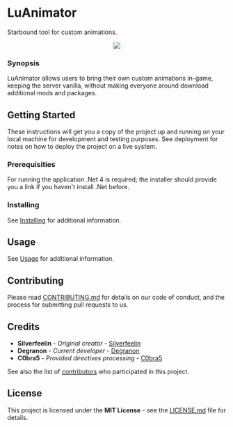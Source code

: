 # LuAnimator

Starbound tool for custom animations.
<p align="center">
  <img src="https://i.imgur.com/ub9S260.png">

</p>

### Synopsis

LuAnimator allows users to bring their own custom animations in-game, keeping the server vanilla, without making everyone around download additional mods and packages.

## Getting Started

These instructions will get you a copy of the project up and running on your local machine for development and testing purposes. See deployment for notes on how to deploy the project on a live system.

### Prerequisities

For running the application .Net 4 is required; the installer should provide you a link if you haven't install .Net before.

### Installing

See [Installing](https://github.com/KrashV/LuAnimator/wiki/1.-Installing) for additional information.

## Usage

See [Usage](https://github.com/KrashV/LuAnimator/wiki) for additional information.

## Contributing

Please read [CONTRIBUTING.md](CONTRIBUTING.md) for details on our code of conduct, and the process for submitting pull requests to us.


## Credits

* **Silverfeelin** - *Original creator* - [Silverfeelin](https://github.com/Silverfeelin)
* **Degranon** - *Current developer* - [Degranon](https://github.com/JohnDoe)
* **C0bra5** - *Provided directives processing* - [C0bra5](https://github.com/C0bra5)

See also the list of [contributors](https://github.com/KrashV/LuAnimator/contributors) who participated in this project.

## License

This project is licensed under the **MIT License** - see the [LICENSE.md](LICENSE.md) file for details.
